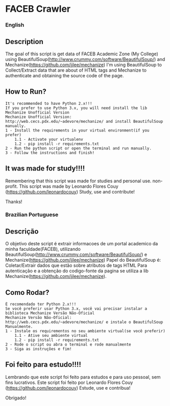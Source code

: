 # FACEB Crawler #
### English

## Description ##
The goal of this script is get data of FACEB Academic Zone (My College)
using BeautifulSoup(http://www.crummy.com/software/BeautifulSoup/) and Mechanize(https://github.com/jjlee/mechanize)
I'm using BeautifulSoup to Collect/Extract data that are about of HTML tags and
Mechanize to authenticate and obtaining the source code of the page.

## How to Run? ##
    It's recommended to have Python 2.x!!!
    If you prefer to use Python 3.x, you will need install the lib Mechanize Unofficial Version
    Mechanize Unofficial Version: http://web.cecs.pdx.edu/~adevore/mechanize/ and install BeautifulSoup manually.
    1 - Install the requirements in your virtual environment(if you prefer)
        1.1 - Activate your virtualenv
        1.2 - pip install -r requirements.txt
    2 - Run the python script or open the terminal and run manually.
    3 - Follow the instructions and finish!

## It was made for study!!!! ##
Remembering that this script was made for studies and personal use. non-profit.
This script was made by Leonardo Flores Couy (https://github.com/leonardocouy)
Study, use and contribute!

Thanks!

### Brazilian Portuguese

## Descrição ##
O objetivo deste script é extrair informacoes de um portal academico da minha faculdade(FACEB), utilizando
BeautifulSoup(http://www.crummy.com/software/BeautifulSoup/) e Mechanize(https://github.com/jjlee/mechanize)
Papel do BeautifulSoup é: Coletar/Extrair dados que estão sobre atributos de tags HTML
Para autenticação e a obtenção do codigo-fonte da pagina se utiliza a lib
Mechanize(https://github.com/jjlee/mechanize).

## Como Rodar? ##
    É recomendado ter Python 2.x!!!
    Se você preferir usar Python 3.x, você vai precisar instalar a biblioteca Mechanize Versão Não-Oficial
    Mechanize Versão Não-Oficial: http://web.cecs.pdx.edu/~adevore/mechanize/ e instale o BeautifulSoup Manualmente.
    1 - Instale os requirementos no seu ambiente virtual(se você preferir)
        1.1 - Ative seu ambiente virtual
        1.2 - pip install -r requirements.txt
    2 - Rode o script ou abra o terminal e rode manualmente
    3 - Siga as instruções e fim!

## Foi feito para estudo!!!! ##
Lembrando que este script foi feito para estudos e para uso pessoal, sem fins lucrativos.
Este script foi feito por Leonardo Flores Couy (https://github.com/leonardocouy)
Estude, use e contribua!

Obrigado!
